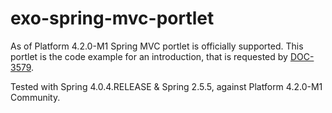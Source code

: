 # exo-spring-mvc-portlet

As of Platform 4.2.0-M1 Spring MVC portlet is officially supported.
This portlet is the code example for an introduction, that is requested by [DOC-3579](https://jira.exoplatform.org/browse/DOC-3579).

Tested with Spring 4.0.4.RELEASE & Spring 2.5.5, against Platform 4.2.0-M1 Community.
